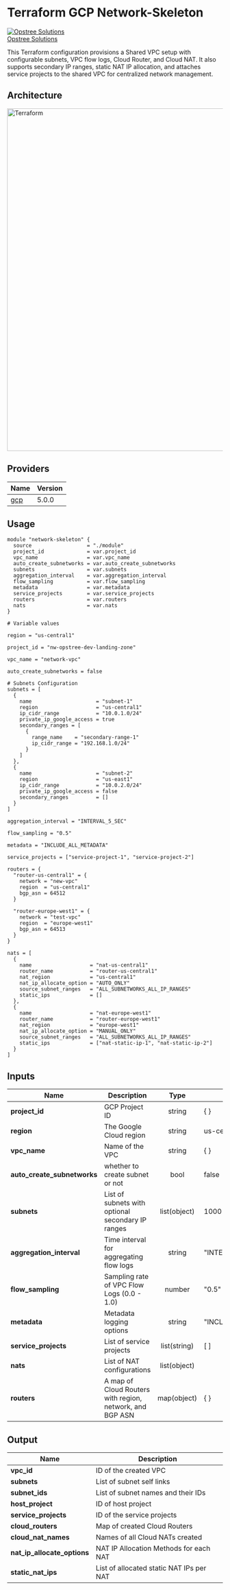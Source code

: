 # Terraform GCP Network-Skeleton

[![Opstree Solutions][opstree_avatar]][opstree_homepage]<br/>[Opstree Solutions][opstree_homepage] 

  [opstree_homepage]: https://opstree.github.io/
  [opstree_avatar]: https://img.cloudposse.com/150x150/https://github.com/opstree.png

This Terraform configuration provisions a Shared VPC setup with configurable subnets, VPC flow logs, Cloud Router, and Cloud NAT. It also supports secondary IP ranges, static NAT IP allocation, and attaches service projects to the shared VPC for centralized network management.



## Architecture

<img width="800" length="800" alt="Terraform" src="https://github.com/user-attachments/assets/e10845bd-334f-4ac2-8663-5c59297695dc">

## Providers

| Name                                              | Version  |
|---------------------------------------------------|----------|
| <a name="provider_gcp"></a> [gcp](#provider\_gcp) | 5.0.0   |

## Usage

```hcl
module "network-skeleton" {
  source                  = "./module"
  project_id              = var.project_id
  vpc_name                = var.vpc_name
  auto_create_subnetworks = var.auto_create_subnetworks
  subnets                 = var.subnets
  aggregation_interval    = var.aggregation_interval
  flow_sampling           = var.flow_sampling
  metadata                = var.metadata
  service_projects        = var.service_projects
  routers                 = var.routers
  nats                    = var.nats
}

# Variable values

region = "us-central1"

project_id = "nw-opstree-dev-landing-zone"

vpc_name = "network-vpc"

auto_create_subnetworks = false

# Subnets Configuration
subnets = [
  {
    name                     = "subnet-1"
    region                   = "us-central1"
    ip_cidr_range            = "10.0.1.0/24"
    private_ip_google_access = true
    secondary_ranges = [
      {
        range_name    = "secondary-range-1"
        ip_cidr_range = "192.168.1.0/24"
      }
    ]
  },
  {
    name                     = "subnet-2"
    region                   = "us-east1"
    ip_cidr_range            = "10.0.2.0/24"
    private_ip_google_access = false
    secondary_ranges         = []
  }
]

aggregation_interval = "INTERVAL_5_SEC"

flow_sampling = "0.5"

metadata = "INCLUDE_ALL_METADATA"

service_projects = ["service-project-1", "service-project-2"]

routers = {
  "router-us-central1" = {
    network = "new-vpc"
    region  = "us-central1"
    bgp_asn = 64512
  }

  "router-europe-west1" = {
    network = "test-vpc"
    region  = "europe-west1"
    bgp_asn = 64513
  }
}

nats = [
  {
    name                   = "nat-us-central1"
    router_name            = "router-us-central1"
    nat_region             = "us-central1"
    nat_ip_allocate_option = "AUTO_ONLY"
    source_subnet_ranges   = "ALL_SUBNETWORKS_ALL_IP_RANGES"
    static_ips             = []
  },
  {
    name                   = "nat-europe-west1"
    router_name            = "router-europe-west1"
    nat_region             = "europe-west1"
    nat_ip_allocate_option = "MANUAL_ONLY"
    source_subnet_ranges   = "ALL_SUBNETWORKS_ALL_IP_RANGES"
    static_ips             = ["nat-static-ip-1", "nat-static-ip-2"]
  }
]
```

## Inputs

| Name | Description | Type | Default | Required | 
|------|-------------|:----:|---------|:--------:|
|**project_id**| GCP Project ID | string | { } | yes| 
|**region**| The Google Cloud region | string | us-central1 | yes | 
|**vpc_name**| Name of the VPC | string | { } |yes| 
|**auto_create_subnetworks**| whether to create subnet or not | bool | false | yes| 
|**subnets** | List of subnets with optional secondary IP ranges | list(object) | 1000 | yes|
|**aggregation_interval**| Time interval for aggregating flow logs | string | "INTERVAL_5_SEC" | yes | 
|**flow_sampling**| Sampling rate of VPC Flow Logs (0.0 - 1.0) | number | "0.5" | yes| 
|**metadata**| Metadata logging options | string | "INCLUDE_ALL_METADATA" | yes| 
|**service_projects** | List of service projects | list(string) | [ ] | yes|
|**nats**| List of NAT configurations| list(object) |  | yes | 
|**routers**| A map of Cloud Routers with region, network, and BGP ASN | map(object) | { } | yes|


## Output
| Name | Description |
|------|-------------|
|**vpc_id**| ID of the created VPC | 
|**subnets**| List of subnet self links |
|**subnet_ids**| List of subnet names and their IDs|
|**host_project** | ID of host project |
|**service_projects**| ID of the service projects | 
|**cloud_routers**| Map of created Cloud Routers |
|**cloud_nat_names**| Names of all Cloud NATs created|
|**nat_ip_allocate_options** | NAT IP Allocation Methods for each NAT |
|**static_nat_ips** | List of allocated static NAT IPs per NAT |

                                                                                                              
